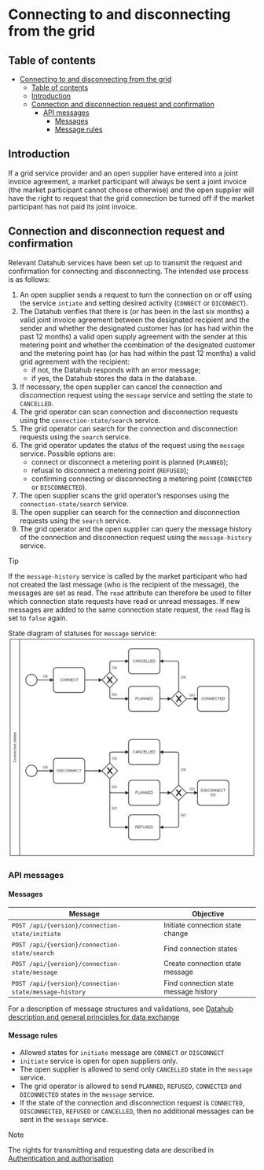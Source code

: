 ﻿# Connecting to and disconnecting from the grid

## Table of contents

<!-- TOC -->
* [Connecting to and disconnecting from the grid](#connecting-to-and-disconnecting-from-the-grid)
  * [Table of contents](#table-of-contents)
  * [Introduction](#introduction)
  * [Connection and disconnection request and confirmation](#connection-and-disconnection-request-and-confirmation)
    * [API messages](#api-messages)
      * [Messages](#messages)
      * [Message rules](#message-rules)
<!-- TOC -->

## Introduction

If a grid service provider and an open supplier have entered into a joint invoice agreement, a market participant will always be sent a joint invoice (the market participant cannot choose otherwise) and the open supplier will have the right to request that the grid connection be turned off if the market participant has not paid its joint invoice.

## Connection and disconnection request and confirmation

Relevant Datahub services have been set up to transmit the request and confirmation for connecting and disconnecting. The intended use process is as follows:

1. An open supplier sends a request to turn the connection on or off using the service `intiate` and setting desired activity (`CONNECT` or `DICONNECT`).
2. The Datahub verifies that there is (or has been in the last six months) a valid joint invoice agreement between the designated recipient and the sender and whether the designated customer has (or has had within the past 12 months) a valid open supply agreement with the sender at this metering point and whether the combination of the designated customer and the metering point has (or has had within the past 12 months) a valid grid agreement with the recipient:
   - if not, the Datahub responds with an error message;
   - if yes, the Datahub stores the data in the database.
3. If necessary, the open supplier can cancel the connection and disconnection request using the `message` service and setting the state to `CANCELLED`.
4. The grid operator can scan connection and disconnection requests using the `connection-state/search` service.
5. The grid operator can search for the connection and disconnection requests using the `search` service.
6. The grid operator updates the status of the request using the `message` service. Possible options are:
   - connect or disconnect a metering point is planned (`PLANNED`);
   - refusal to disconnect a metering point (`REFUSED`);
   - confirming connecting or disconnecting a metering point (`CONNECTED` or `DISCONNECTED`).
7. The open supplier scans the grid operator’s responses using the `connection-state/search` service.
8. The open supplier can search for the connection and disconnection requests using the `search` service.
9. The grid operator and the open supplier can query the message history of the connection and disconnection request using the `message-history` service.

> [!TIP]
> If the `message-history` service is called by the market participant who had not created the last message (who is the recipient of the message), the messages are set as read. 
> The `read` attribute can therefore be used to filter which connection state requests have read or unread messages.
> If new messages are added to the same connection state request, the `read` flag is set to `false` again.

State diagram of statuses for `message` service:
![connection_state_statuses.png](../diagrams/connection-state/connection_state_statuses.png)

### API messages

#### Messages

| Message                                                | Objective                             |
|--------------------------------------------------------|---------------------------------------|
| `POST /api/{version}/connection-state/initiate`        | Initiate connection state change      |
| `POST /api/{version}/connection-state/search`          | Find connection states                |
| `POST /api/{version}/connection-state/message`         | Create connection state message       |
| `POST /api/{version}/connection-state/message-history` | Find connection state message history |

For a description of message structures and validations, see [Datahub description and general principles for data exchange](01-datahub-description-and-general-principles-for-data-exchange.md)

#### Message rules

- Allowed states for `initiate` message are `CONNECT` or `DISCONNECT`
- `initiate` service is open for open suppliers only.
- The open supplier is allowed to send only `CANCELLED` state in the `message` service.
- The grid operator is allowed to send `PLANNED`, `REFUSED`, `CONNECTED` and `DICONNECTED` states in the `message` service.
- If the state of the connection and disconnection request is `CONNECTED`, `DISCONNECTED`, `REFUSED` or `CANCELLED`, then no additional messages can be sent in the `message` service.

> [!NOTE]
> The rights for transmitting and requesting data are described in [Authentication and authorisation](03-authentication-and-authorisation.md)
